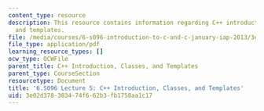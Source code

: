 ```yaml
---
content_type: resource
description: This resource contains information regarding C++ introduction, classes,
  and templates.
file: /media/courses/6-s096-introduction-to-c-and-c-january-iap-2013/3e02d378383474f662b3fb1758aa1c17_MIT6_S096_IAP13_lec5.pdf
file_type: application/pdf
learning_resource_types: []
ocw_type: OCWFile
parent_title: C++ Introduction, Classes, and Templates
parent_type: CourseSection
resourcetype: Document
title: '6.S096 Lecture 5: C++ Introduction, Classes, and Templates'
uid: 3e02d378-3834-74f6-62b3-fb1758aa1c17
---
```

